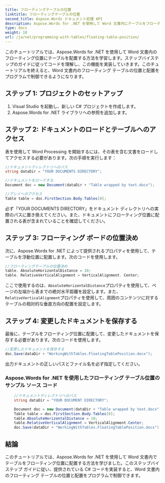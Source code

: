 ```yaml
---
title: フローティングテーブルの位置
linktitle: フローティングテーブルの位置
second_title: Aspose.Words ドキュメント処理 API
description: Aspose.Words for .NET を使用して Word 文書内にテーブルをフローティング位置に配置する方法を学びます。
type: docs
weight: 10
url: /ja/net/programming-with-tables/floating-table-position/
---
```


このチュートリアルでは、Aspose.Words for .NET を使用して Word 文書内のフローティング位置にテーブルを配置する方法を学習します。ステップバイステップのガイドに従ってコードを理解し、この機能を実装していきます。このチュートリアルを終えると、Word 文書内のフローティング テーブルの位置と配置をプログラムで制御できるようになります。

## ステップ 1: プロジェクトのセットアップ
1. Visual Studio を起動し、新しい C# プロジェクトを作成します。
2. Aspose.Words for .NET ライブラリへの参照を追加します。

## ステップ 2: ドキュメントのロードとテーブルへのアクセス
表を使用して Word Processing を開始するには、その表を含む文書をロードしてアクセスする必要があります。次の手順を実行します：

```csharp
//ドキュメントディレクトリへのパス
string dataDir = "YOUR DOCUMENTS DIRECTORY";

//ドキュメントをロードする
Document doc = new Document(dataDir + "Table wrapped by text.docx");

//アレイへのアクセス
Table table = doc.FirstSection.Body.Tables[0];
```

必ず「YOUR DOCUMENTS DIRECTORY」をドキュメント ディレクトリへの実際のパスに置き換えてください。また、ドキュメントにフローティング位置に配置される表が含まれていることを確認してください。

## ステップ 3: フローティング ボードの位置決め
次に、Aspose.Words for .NET によって提供されるプロパティを使用して、テーブルを浮動位置に配置します。次のコードを使用します。

```csharp
//フローティングテーブルの位置決め
table. AbsoluteHorizontalDistance = 10;
table. RelativeVerticalAlignment = VerticalAlignment. Center;
```

ここで使用するのは、`AbsoluteHorizontalDistance`プロパティを使用して、ページの左端から表までの絶対水平距離を設定します。また、`RelativeVerticalAlignment`プロパティを使用して、周囲のコンテンツに対するテーブルの相対的な垂直方向の配置を設定します。

## ステップ 4: 変更したドキュメントを保存する
最後に、テーブルをフローティング位置に配置して、変更したドキュメントを保存する必要があります。次のコードを使用します。

```csharp
//変更したドキュメントを保存する
doc.Save(dataDir + "WorkingWithTables.FloatingTablePosition.docx");
```

出力ドキュメントの正しいパスとファイル名を必ず指定してください。

### Aspose.Words for .NET を使用したフローティング テーブル位置のサンプル ソース コード 

```csharp
	//ドキュメントディレクトリへのパス
	string dataDir = "YOUR DOCUMENT DIRECTORY";

	Document doc = new Document(dataDir + "Table wrapped by text.docx");
	Table table = doc.FirstSection.Body.Tables[0];
	table.AbsoluteHorizontalDistance = 10;
	table.RelativeVerticalAlignment = VerticalAlignment.Center;
	doc.Save(dataDir + "WorkingWithTables.FloatingTablePosition.docx");
```

## 結論
このチュートリアルでは、Aspose.Words for .NET を使用して Word 文書内でテーブルをフローティング位置に配置する方法を学びました。このステップバイステップ ガイドに従い、提供されている C# コードを実装すると、Word 文書内のフローティング テーブルの位置と配置をプログラムで制御できます。